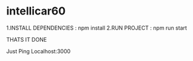 # intellicar60
1.INSTALL DEPENDENCIES : npm install
2.RUN PROJECT : npm run start

THATS IT DONE

Just Ping Localhost:3000
